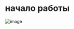 # начало работы
![image](https://github.com/user-attachments/assets/9c126696-ad11-41ac-8944-16f613f16969)
